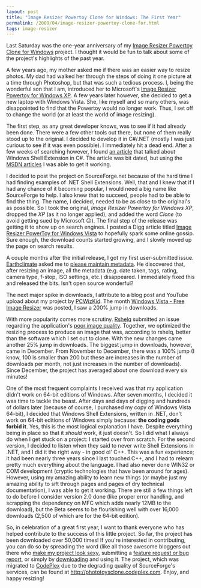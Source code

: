 ```yaml
---
layout: post
title: "Image Resizer Powertoy Clone for Windows: The First Year"
permalink: /2009/04/image-resizer-powertoy-clone-for.html
tags: image-resizer
---
```


Last Saturday was the one-year anniversary of my [Image Resizer Powertoy Clone for Windows][1] project. I thought it
would be fun to talk about some of the project's highlights of the past year.

A few years ago, my mother asked me if there was an easier way to resize photos. My dad had walked her through the steps
of doing it one picture at a time through Photoshop, but that was such a tedious process. I, being the wonderful son
that I am, introduced her to Microsoft's [Image Resizer Powertoy for Windows XP][2]. A few years later however, she
decided to get a new laptop with Windows Vista. She, like myself and so many others, was disappointed to find that the
Powertoy would no longer work. Thus, I set off to change the world (or at least the world of image resizing).

The first step, as any great developer knows, was to see if it had already been done. There were a few other tools out
there, but none of them really stood up to the original. I decided to develop it in C#/.NET (mostly I was just curious
to see if it was even possible). I immediately hit a dead end. After a few weeks of searching however, I found [an
article][3] that talked about Windows Shell Extension in C#. The article was bit dated, but using the [MSDN articles][4]
I was able to get it working.

I decided to post the project on SourceForge.net because of the hard time I had finding examples of .NET Shell
Extensions. Well, that and I knew that if I had any chance of it becoming popular, I would need a big name like
SourceForge to help. I also knew that to succeed, people had to be able to find the thing. The name, I decided, needed
to be as close to the original's as possible. So I took the original, *Image Resizer Powertoy for Windows XP*, dropped
the *XP* (as it no longer applied), and added the word *Clone* (to avoid getting sued by Microsoft :wink:). The final
step of the release was getting it to show up on search engines. I posted a Digg article titled [Image Resizer PowerToy
for Windows Vista][5] to hopefully spark some online gossip. Sure enough, the download counts started growing, and I
slowly moved up the page on search results.

A couple months after the initial release, I got my first user-submitted issue. [Earthclimate][6] asked me to [please
maintain metadata][7]. He discovered that, after resizing an image, all the metadata (e.g. date taken, tags, rating,
camera type, f-stop, ISO settings, etc.) disappeared. I immediately fixed this and released the bits. Isn't open source
wonderful?

The next major spike in downloads, I attribute to a blog post and YouTube upload about my project by [PCWizKid][8]. The
month [Windows Vista - Free Image Resizer][9] was posted, I saw a 200% jump in downloads.

With more popularity comes more scrutiny. [Rshelq][10] submitted an issue regarding the application's [poor image
quality][11]. Together, we optimized the resizing process to produce an image that was, according to rshelq, better than
the software which I set out to clone. With the new changes came another 25% jump in downloads. The biggest jump in
downloads, however, came in December. From November to December, there was a 100% jump (I know, 100 is smaller than 200
but these are increases in the number of downloads per month, not just increases in the number of downloads). Since
December, the project has averaged about one download every six minutes!

One of the most frequent complaints I received was that my application didn't work on 64-bit editions of Windows. After
seven months, I decided it was time to tackle the beast. After days and days of digging and hundreds of dollars later
(because of course, I purchased my copy of Windows Vista 64-bit), I decided that Windows Shell Extensions, written in
.NET, don't work on 64-bit editions of Windows simply because: **the coding gods forbid it**. Yes, this is the most
logical explanation I have. Despite everything being in place so that it *should* work, it just doesn't. So I did what I
always do when I get stuck on a project: I started over from scratch. For the second version, I decided to listen when
they said to never write Shell Extensions in .NET, and I did it the right way - in good ol' C++. This was a fun
experience; it had been nearly three years since I last touched C++, and I had to relearn pretty much everything about
the language. I had also never done WIN32 or COM development (cryptic technologies that have been around for ages).
However, using my amazing ability to learn new things (or maybe just my amazing ability to sift through pages and pages
of dry technical documentation), I was able to get it working. There are still a few things left to do before I consider
version 2.0 done (like proper error handling, and scrapping the dependency on MFC which adds nearly 12MB to the
download), but the Beta seems to be flourishing well with over 16,000 downloads (2,500 of which are for the 64-bit
edition).

So, in celebration of a great first year, I want to thank everyone who has helped contribute to the success of this
little project. So far, the project has been downloaded over 50,000 times! If you're interested in contributing, you can
do so by spreading the word (like all those awesome bloggers out there who [make my project look sexy][12], submitting a
[feature request or bug report][13], or simply by [downloading][14] and using it. The project, which was migrated to
[CodePlex][15] due to the degrading quality of SourceForge's services, can be found at
<http://phototoysclone.codeplex.com>. Enjoy, and happy resizing!


  [1]: http://phototoysclone.codeplex.com
  [2]: http://www.microsoft.com/windowsxp/using/digitalphotography/learnmore/tips/eschelman2.mspx
  [3]: http://www.theserverside.net/tt/articles/showarticle.tss?id=ShellExtensions
  [4]: http://msdn.microsoft.com/en-us/library/bb776881.aspx
  [5]: http://digg.com/microsoft/Image_Resizer_PowerToy_for_Windows_Vista
  [6]: http://sourceforge.net/users/earthclimate
  [7]: http://sourceforge.net/tracker/?func=detail&aid=1994203&group_id=224498&atid=1061604
  [8]: http://pcwizkid.blogspot.com
  [9]: http://www.youtube.com/watch?v=pUxHQAnWRC0
  [10]: http://sourceforge.net/users/rshelq
  [11]: http://sourceforge.net/tracker/?func=detail&aid=2227464&group_id=224498&atid=1061604
  [12]: http://nerwin.net/2009/04/image-resizer-powertoy-for-vista
  [13]: http://phototoysclone.codeplex.com/WorkItem/List.aspx
  [14]: http://phototoysclone.codeplex.com/Release/ProjectReleases.aspx
  [15]: http://www.codeplex.com

